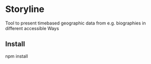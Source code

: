 # Storyline

Tool to present timebased geographic data from e.g. biographies in different accessible Ways

## Install

  npm install
